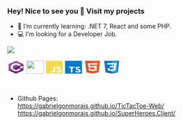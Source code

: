 ### Hey! Nice to see you 👋 Visit my projects

- 🌱 I’m currently learning: .NET 7, React and some PHP.
- :computer: I’m looking for a Developer Job.

<img height="180em" src="https://github-readme-stats.vercel.app/api/top-langs/?username=GabrielGonMorais&layout=compact&langs_count=7&theme=dracula"/><br>
<div style="display: inline_block">
  <img align="center" height="30" width="40" src="https://raw.githubusercontent.com/devicons/devicon/master/icons/csharp/csharp-original.svg">
  <img align="center" height="30" width="40" src="https://cdn.jsdelivr.net/gh/devicons/devicon/icons/dotnetcore/dotnetcore-original.svg">
  
  <img align="center" height="30" width="40" src="https://raw.githubusercontent.com/devicons/devicon/master/icons/javascript/javascript-plain.svg">
  <img align="center" height="30" width="40" src="https://raw.githubusercontent.com/devicons/devicon/master/icons/typescript/typescript-plain.svg">
  <img align="center" height="30" width="40" src="https://raw.githubusercontent.com/devicons/devicon/master/icons/html5/html5-original.svg">
  <img align="center" height="30" width="40" src="https://raw.githubusercontent.com/devicons/devicon/master/icons/css3/css3-original.svg">
</div>
<br><br>

- Github Pages: <br>
https://gabrielgonmorais.github.io/TicTacToe-Web/ <br>
https://gabrielgonmorais.github.io/SuperHeroes.Client/

